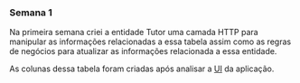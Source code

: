 ### Semana 1

Na primeira semana criei a entidade Tutor uma camada HTTP para manipular as informações relacionadas a essa tabela
assim como as regras de negócios para atualizar as informações relacionada a essa entidade.


As colunas dessa tabela foram criadas após analisar a [UI](https://www.figma.com/file/TlfkDoIu8uyjZNla1T8TpH/Challenge---Adopet?node-id=518%3A11&t=mbm2UGvIMR6hQF3P-0) da aplicação.  